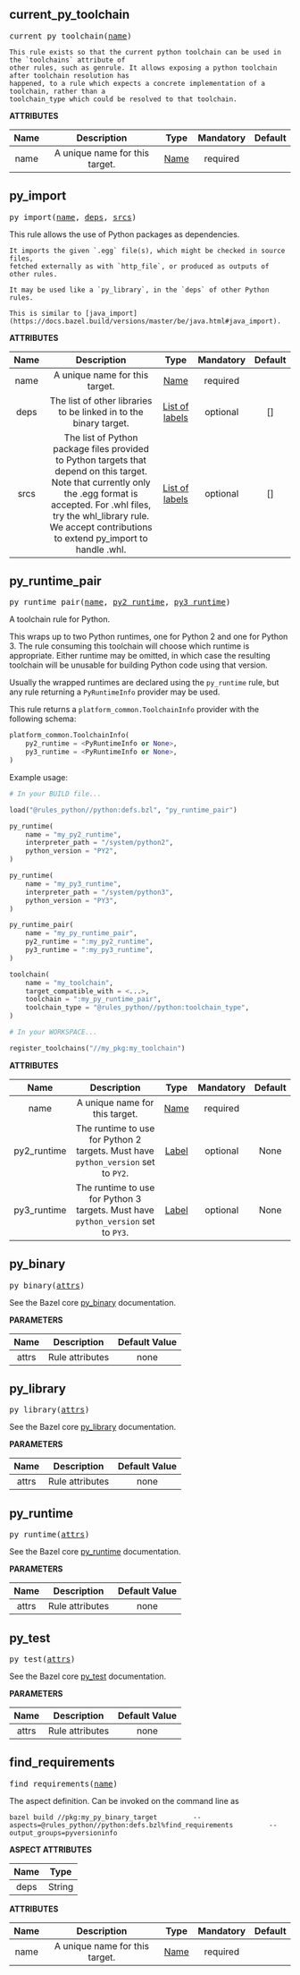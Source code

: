 <!-- Generated with Stardoc: http://skydoc.bazel.build -->

<a name="#current_py_toolchain"></a>

## current_py_toolchain

<pre>
current_py_toolchain(<a href="#current_py_toolchain-name">name</a>)
</pre>


    This rule exists so that the current python toolchain can be used in the `toolchains` attribute of
    other rules, such as genrule. It allows exposing a python toolchain after toolchain resolution has
    happened, to a rule which expects a concrete implementation of a toolchain, rather than a
    toolchain_type which could be resolved to that toolchain.
    

**ATTRIBUTES**


| Name  | Description | Type | Mandatory | Default |
| :-------------: | :-------------: | :-------------: | :-------------: | :-------------: |
| name |  A unique name for this target.   | <a href="https://bazel.build/docs/build-ref.html#name">Name</a> | required |  |


<a name="#py_import"></a>

## py_import

<pre>
py_import(<a href="#py_import-name">name</a>, <a href="#py_import-deps">deps</a>, <a href="#py_import-srcs">srcs</a>)
</pre>

This rule allows the use of Python packages as dependencies.

    It imports the given `.egg` file(s), which might be checked in source files,
    fetched externally as with `http_file`, or produced as outputs of other rules.

    It may be used like a `py_library`, in the `deps` of other Python rules.

    This is similar to [java_import](https://docs.bazel.build/versions/master/be/java.html#java_import).
    

**ATTRIBUTES**


| Name  | Description | Type | Mandatory | Default |
| :-------------: | :-------------: | :-------------: | :-------------: | :-------------: |
| name |  A unique name for this target.   | <a href="https://bazel.build/docs/build-ref.html#name">Name</a> | required |  |
| deps |  The list of other libraries to be linked in to the binary target.   | <a href="https://bazel.build/docs/build-ref.html#labels">List of labels</a> | optional | [] |
| srcs |  The list of Python package files provided to Python targets that depend on this target. Note that currently only the .egg format is accepted. For .whl files, try the whl_library rule. We accept contributions to extend py_import to handle .whl.   | <a href="https://bazel.build/docs/build-ref.html#labels">List of labels</a> | optional | [] |


<a name="#py_runtime_pair"></a>

## py_runtime_pair

<pre>
py_runtime_pair(<a href="#py_runtime_pair-name">name</a>, <a href="#py_runtime_pair-py2_runtime">py2_runtime</a>, <a href="#py_runtime_pair-py3_runtime">py3_runtime</a>)
</pre>

A toolchain rule for Python.

This wraps up to two Python runtimes, one for Python 2 and one for Python 3.
The rule consuming this toolchain will choose which runtime is appropriate.
Either runtime may be omitted, in which case the resulting toolchain will be
unusable for building Python code using that version.

Usually the wrapped runtimes are declared using the `py_runtime` rule, but any
rule returning a `PyRuntimeInfo` provider may be used.

This rule returns a `platform_common.ToolchainInfo` provider with the following
schema:

```python
platform_common.ToolchainInfo(
    py2_runtime = <PyRuntimeInfo or None>,
    py3_runtime = <PyRuntimeInfo or None>,
)
```

Example usage:

```python
# In your BUILD file...

load("@rules_python//python:defs.bzl", "py_runtime_pair")

py_runtime(
    name = "my_py2_runtime",
    interpreter_path = "/system/python2",
    python_version = "PY2",
)

py_runtime(
    name = "my_py3_runtime",
    interpreter_path = "/system/python3",
    python_version = "PY3",
)

py_runtime_pair(
    name = "my_py_runtime_pair",
    py2_runtime = ":my_py2_runtime",
    py3_runtime = ":my_py3_runtime",
)

toolchain(
    name = "my_toolchain",
    target_compatible_with = <...>,
    toolchain = ":my_py_runtime_pair",
    toolchain_type = "@rules_python//python:toolchain_type",
)
```

```python
# In your WORKSPACE...

register_toolchains("//my_pkg:my_toolchain")
```


**ATTRIBUTES**


| Name  | Description | Type | Mandatory | Default |
| :-------------: | :-------------: | :-------------: | :-------------: | :-------------: |
| name |  A unique name for this target.   | <a href="https://bazel.build/docs/build-ref.html#name">Name</a> | required |  |
| py2_runtime |  The runtime to use for Python 2 targets. Must have <code>python_version</code> set to <code>PY2</code>.   | <a href="https://bazel.build/docs/build-ref.html#labels">Label</a> | optional | None |
| py3_runtime |  The runtime to use for Python 3 targets. Must have <code>python_version</code> set to <code>PY3</code>.   | <a href="https://bazel.build/docs/build-ref.html#labels">Label</a> | optional | None |


<a name="#py_binary"></a>

## py_binary

<pre>
py_binary(<a href="#py_binary-attrs">attrs</a>)
</pre>

See the Bazel core [py_binary](https://docs.bazel.build/versions/master/be/python.html#py_binary) documentation.

**PARAMETERS**


| Name  | Description | Default Value |
| :-------------: | :-------------: | :-------------: |
| attrs |  Rule attributes   |  none |


<a name="#py_library"></a>

## py_library

<pre>
py_library(<a href="#py_library-attrs">attrs</a>)
</pre>

See the Bazel core [py_library](https://docs.bazel.build/versions/master/be/python.html#py_library) documentation.

**PARAMETERS**


| Name  | Description | Default Value |
| :-------------: | :-------------: | :-------------: |
| attrs |  Rule attributes   |  none |


<a name="#py_runtime"></a>

## py_runtime

<pre>
py_runtime(<a href="#py_runtime-attrs">attrs</a>)
</pre>

See the Bazel core [py_runtime](https://docs.bazel.build/versions/master/be/python.html#py_runtime) documentation.

**PARAMETERS**


| Name  | Description | Default Value |
| :-------------: | :-------------: | :-------------: |
| attrs |  Rule attributes   |  none |


<a name="#py_test"></a>

## py_test

<pre>
py_test(<a href="#py_test-attrs">attrs</a>)
</pre>

See the Bazel core [py_test](https://docs.bazel.build/versions/master/be/python.html#py_test) documentation.

**PARAMETERS**


| Name  | Description | Default Value |
| :-------------: | :-------------: | :-------------: |
| attrs |  Rule attributes   |  none |


<a name="#find_requirements"></a>

## find_requirements

<pre>
find_requirements(<a href="#find_requirements-name">name</a>)
</pre>

The aspect definition. Can be invoked on the command line as

    bazel build //pkg:my_py_binary_target         --aspects=@rules_python//python:defs.bzl%find_requirements         --output_groups=pyversioninfo


**ASPECT ATTRIBUTES**


| Name | Type |
| :-------------: | :-------------: |
| deps| String |


**ATTRIBUTES**


| Name  | Description | Type | Mandatory | Default |
| :-------------: | :-------------: | :-------------: | :-------------: | :-------------: |
| name |  A unique name for this target.   | <a href="https://bazel.build/docs/build-ref.html#name">Name</a> | required |   |


